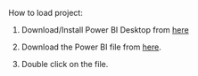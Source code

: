 How to load project:

1. Download/Install Power BI Desktop from [here](https://www.microsoft.com/en-us/download/details.aspx?id=58494)

2. Download the Power BI file from [here](https://github.com/Business-Intelligence-Dangerous-Memory/Assignment_4/raw/master/PowerBIMap.pbix).

3. Double click on the file.